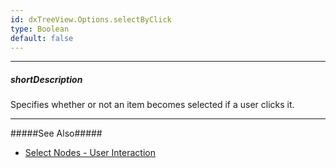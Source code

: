 ```yaml
---
id: dxTreeView.Options.selectByClick
type: Boolean
default: false
---
```

---
##### shortDescription
Specifies whether or not an item becomes selected if a user clicks it.

---
#####See Also#####
- [Select Nodes - User Interaction](/Documentation/Guide/Widgets/TreeView/Select_Nodes/#User_Interaction)